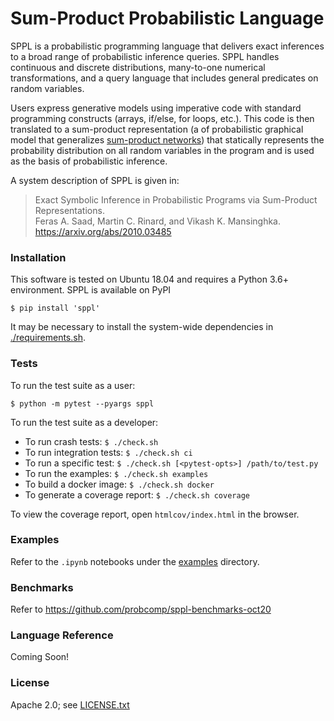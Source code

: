 Sum-Product Probabilistic Language
==================================

SPPL is a probabilistic programming language that delivers exact inferences
to a broad range of probabilistic inference queries. SPPL handles
continuous and discrete distributions, many-to-one numerical
transformations, and a query language that includes general predicates on
random variables.

Users express generative models using imperative code with standard
programming constructs (arrays, if/else, for loops, etc.). This code is
then translated to a sum-product representation (a of probabilistic
graphical model that generalizes [sum-product networks](https://arxiv.org/pdf/2004.01167.pdf))
that statically represents the probability distribution on all random
variables in the program and is used as the basis of probabilistic
inference.

A system description of SPPL is given in:

> Exact Symbolic Inference in Probabilistic Programs via Sum-Product Representations. <br/>
> Feras A. Saad, Martin C. Rinard, and Vikash K. Mansinghka. <br/>
> https://arxiv.org/abs/2010.03485

### Installation

This software is tested on Ubuntu 18.04 and requires a Python 3.6+
environment. SPPL is available on PyPI

    $ pip install 'sppl'

It may be necessary to install the system-wide dependencies in
[./requirements.sh](./requirements.sh).

### Tests

To run the test suite as a user:

    $ python -m pytest --pyargs sppl

To run the test suite as a developer:

- To run crash tests:             `$ ./check.sh`
- To run integration tests:       `$ ./check.sh ci`
- To run a specific test:         `$ ./check.sh [<pytest-opts>] /path/to/test.py`
- To run the examples:            `$ ./check.sh examples`
- To build a docker image:        `$ ./check.sh docker`
- To generate a coverage report:  `$ ./check.sh coverage`

To view the coverage report, open `htmlcov/index.html` in the browser.

### Examples

Refer to the `.ipynb` notebooks under the [examples](./examples/) directory.

### Benchmarks

Refer to https://github.com/probcomp/sppl-benchmarks-oct20

### Language Reference

Coming Soon!

### License

Apache 2.0; see [LICENSE.txt](./LICENSE.txt)
